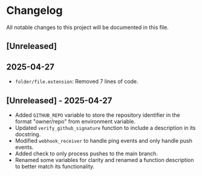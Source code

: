 # Changelog

All notable changes to this project will be documented in this file.

## [Unreleased]
## 2025-04-27
- `folder/file.extension`: Removed 7 lines of code.

## [Unreleased] - 2025-04-27
- Added `GITHUB_REPO` variable to store the repository identifier in the format "owner/repo" from environment variable.
- Updated `verify_github_signature` function to include a description in its docstring.
- Modified `webhook_receiver` to handle ping events and only handle push events.
- Added check to only process pushes to the main branch.
- Renamed some variables for clarity and renamed a function description to better match its functionality.


